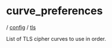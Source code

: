 # curve_preferences

/ [config](/reference/server-config/index.md) / [tls](/reference/server-config/config/tls/index.md) 

List of TLS cipher curves to use in order.

